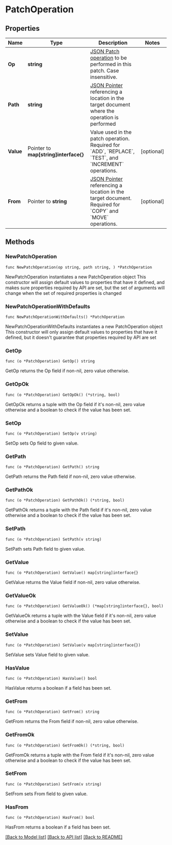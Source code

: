 # PatchOperation

## Properties

Name | Type | Description | Notes
------------ | ------------- | ------------- | -------------
**Op** | **string** | [JSON Patch operation](https://datatracker.ietf.org/doc/html/rfc6902#page-4) to be performed in this patch. Case insensitive. | 
**Path** | **string** | [JSON Pointer](https://datatracker.ietf.org/doc/html/rfc6901) referencing a location in the target document where the operation is performed | 
**Value** | Pointer to **map[string]interface{}** | Value used in the patch operation. Required for &#x60;ADD&#x60;, &#x60;REPLACE&#x60;, &#x60;TEST&#x60;, and &#x60;INCREMENT&#x60; operations. | [optional] 
**From** | Pointer to **string** | [JSON Pointer](https://datatracker.ietf.org/doc/html/rfc6901) referencing a location in the target document. Required for &#x60;COPY&#x60; and &#x60;MOVE&#x60; operations. | [optional] 

## Methods

### NewPatchOperation

`func NewPatchOperation(op string, path string, ) *PatchOperation`

NewPatchOperation instantiates a new PatchOperation object
This constructor will assign default values to properties that have it defined,
and makes sure properties required by API are set, but the set of arguments
will change when the set of required properties is changed

### NewPatchOperationWithDefaults

`func NewPatchOperationWithDefaults() *PatchOperation`

NewPatchOperationWithDefaults instantiates a new PatchOperation object
This constructor will only assign default values to properties that have it defined,
but it doesn't guarantee that properties required by API are set

### GetOp

`func (o *PatchOperation) GetOp() string`

GetOp returns the Op field if non-nil, zero value otherwise.

### GetOpOk

`func (o *PatchOperation) GetOpOk() (*string, bool)`

GetOpOk returns a tuple with the Op field if it's non-nil, zero value otherwise
and a boolean to check if the value has been set.

### SetOp

`func (o *PatchOperation) SetOp(v string)`

SetOp sets Op field to given value.


### GetPath

`func (o *PatchOperation) GetPath() string`

GetPath returns the Path field if non-nil, zero value otherwise.

### GetPathOk

`func (o *PatchOperation) GetPathOk() (*string, bool)`

GetPathOk returns a tuple with the Path field if it's non-nil, zero value otherwise
and a boolean to check if the value has been set.

### SetPath

`func (o *PatchOperation) SetPath(v string)`

SetPath sets Path field to given value.


### GetValue

`func (o *PatchOperation) GetValue() map[string]interface{}`

GetValue returns the Value field if non-nil, zero value otherwise.

### GetValueOk

`func (o *PatchOperation) GetValueOk() (*map[string]interface{}, bool)`

GetValueOk returns a tuple with the Value field if it's non-nil, zero value otherwise
and a boolean to check if the value has been set.

### SetValue

`func (o *PatchOperation) SetValue(v map[string]interface{})`

SetValue sets Value field to given value.

### HasValue

`func (o *PatchOperation) HasValue() bool`

HasValue returns a boolean if a field has been set.

### GetFrom

`func (o *PatchOperation) GetFrom() string`

GetFrom returns the From field if non-nil, zero value otherwise.

### GetFromOk

`func (o *PatchOperation) GetFromOk() (*string, bool)`

GetFromOk returns a tuple with the From field if it's non-nil, zero value otherwise
and a boolean to check if the value has been set.

### SetFrom

`func (o *PatchOperation) SetFrom(v string)`

SetFrom sets From field to given value.

### HasFrom

`func (o *PatchOperation) HasFrom() bool`

HasFrom returns a boolean if a field has been set.


[[Back to Model list]](../README.md#documentation-for-models) [[Back to API list]](../README.md#documentation-for-api-endpoints) [[Back to README]](../README.md)



